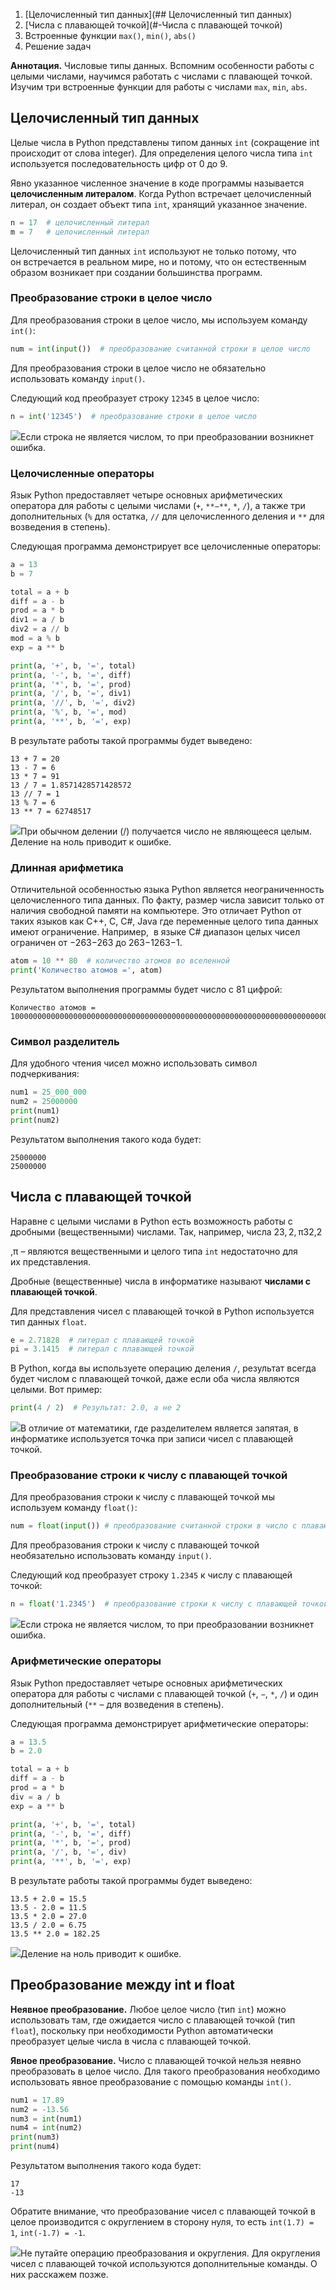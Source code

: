 1. [Целочисленный тип данных](## Целочисленный тип данных)
2. [Числа с плавающей точкой](#-Числа с плавающей точкой)
3. Встроенные функции `max()`, `min()`, `abs()`
4. Решение задач

**Аннотация.** Числовые типы данных. Вспомним особенности работы с целыми числами, научимся работать с числами с плавающей точкой. Изучим три встроенные функции для работы с числами `max`, `min`, `abs`.

## Целочисленный тип данных

Целые числа в Python представлены типом данных `int` (сокращение int происходит от слова integer). Для определения целого числа типа `int` используется последовательность цифр от 0 до 9.

Явно указанное численное значение в коде программы называется **целочисленным литералом**. Когда Python встречает целочисленный литерал, он создает объект типа `int`, хранящий указанное значение.

```python
n = 17  # целочисленный литерал
m = 7   # целочисленный литерал
```

Целочисленный тип данных `int` используют не только потому, что он встречается в реальном мире, но и потому, что он естественным образом возникает при создании большинства программ.

### Преобразование строки в целое число

Для преобразования строки в целое число, мы используем команду `int()`:

```python
num = int(input())  # преобразование считанной строки в целое число
```

Для преобразования строки в целое число не обязательно использовать команду `input()`.

Следующий код преобразует строку `12345` в целое число:

```python
n = int('12345')  # преобразование строки в целое число
```

![](https://ucarecdn.com/6e1d1b4a-d8b9-46b8-8f0b-f41146989d81/)Если строка не является числом, то при преобразовании возникнет ошибка.

### Целочисленные операторы

Язык Python предоставляет четыре основных арифметических оператора для работы с целыми числами (`+`, `**−**`, `*`, `/`), а также три дополнительных (`%` для остатка, `//` для целочисленного деления и `**` для возведения в степень).

Следующая программа демонстрирует все целочисленные операторы:

```python
a = 13
b = 7

total = a + b
diff = a - b
prod = a * b
div1 = a / b
div2 = a // b
mod = a % b
exp = a ** b

print(a, '+', b, '=', total)
print(a, '-', b, '=', diff)
print(a, '*', b, '=', prod)
print(a, '/', b, '=', div1)
print(a, '//', b, '=', div2)
print(a, '%', b, '=', mod)
print(a, '**', b, '=', exp)
```

В результате работы такой программы будет выведено:

```no-highlight
13 + 7 = 20
13 - 7 = 6
13 * 7 = 91
13 / 7 = 1.8571428571428572
13 // 7 = 1
13 % 7 = 6
13 ** 7 = 62748517
```

![](https://ucarecdn.com/b24b0aed-ec30-4157-ab1a-4cf771459da6/)При обычном делении (/) получается число не являющееся целым. Деление на ноль приводит к ошибке.

### Длинная арифметика

Отличительной особенностью языка Python является неограниченность целочисленного типа данных. По факту, размер числа зависит только от наличия свободной памяти на компьютере. Это отличает Python от таких языков как C++, C, C#, Java где переменные целого типа данных имеют ограничение. Например,  в языке C# диапазон целых чисел ограничен от −263−263 до 263−1263−1.

```python
atom = 10 ** 80  # количество атомов во вселенной
print('Количество атомов =', atom)
```

Результатом выполнения программы будет число с 81 цифрой:

```no-highlight
Количество атомов = 100000000000000000000000000000000000000000000000000000000000000000000000000000000
```

### Символ разделитель

Для удобного чтения чисел можно использовать символ подчеркивания:

```python
num1 = 25_000_000
num2 = 25000000
print(num1)
print(num2)
```

Результатом выполнения такого кода будет:

```no-highlight
25000000
25000000
```

## Числа с плавающей точкой

Наравне с целыми числами в Python есть возможность работы с дробными (вещественными) числами. Так, например, числа 23, 2, π32​,2

​,π – являются вещественными и целого типа `int` недостаточно для их представления.

Дробные (вещественные) числа в информатике называют **числами с плавающей точкой**.

Для представления чисел с плавающей точкой в Python используется тип данных `float`.

```python
e = 2.71828  # литерал с плавающей точкой
pi = 3.1415  # литерал с плавающей точкой
```

В Python, когда вы используете операцию деления `/`, результат всегда будет числом с плавающей точкой, даже если оба числа являются целыми. Вот пример:

```python
print(4 / 2)  # Результат: 2.0, а не 2
```

![](https://ucarecdn.com/6cd6389c-981d-4ca2-9798-469b1339d14c/)В отличие от математики, где разделителем является запятая, в информатике используется точка при записи чисел с плавающей точкой.

### Преобразование строки к числу с плавающей точкой

Для преобразования строки к числу с плавающей точкой мы используем команду `float()`:

```python
num = float(input()) # преобразование считанной строки в число с плавающей точкой
```

Для преобразования строки к числу с плавающей точкой необязательно использовать команду `input()`.

Следующий код преобразует строку `1.2345` к числу с плавающей точкой:

```python
n = float('1.2345')  # преобразование строки к числу с плавающей точкой
```

![](https://ucarecdn.com/6e1d1b4a-d8b9-46b8-8f0b-f41146989d81/)Если строка не является числом, то при преобразовании возникнет ошибка.

### Арифметические операторы

Язык Python предоставляет четыре основных арифметических оператора для работы с числами с плавающей точкой (`+`, `−`, `*`, `/`) и один дополнительный (`**` – для возведения в степень).

Следующая программа демонстрирует арифметические операторы:

```python
a = 13.5
b = 2.0

total = a + b
diff = a - b
prod = a * b
div = a / b
exp = a ** b

print(a, '+', b, '=', total)
print(a, '-', b, '=', diff)
print(a, '*', b, '=', prod)
print(a, '/', b, '=', div)
print(a, '**', b, '=', exp)
```

В результате работы такой программы будет выведено:

```no-highlight
13.5 + 2.0 = 15.5
13.5 - 2.0 = 11.5
13.5 * 2.0 = 27.0
13.5 / 2.0 = 6.75
13.5 ** 2.0 = 182.25
```

![](https://ucarecdn.com/b24b0aed-ec30-4157-ab1a-4cf771459da6/)Деление на ноль приводит к ошибке.

## Преобразование между int и float

**Неявное преобразование.** Любое целое число (тип `int`) можно использовать там, где ожидается число с плавающей точкой (тип `float`), поскольку при необходимости Python автоматически преобразует целые числа в числа с плавающей точкой.

**Явное преобразование.** Число с плавающей точкой нельзя неявно преобразовать в целое число. Для такого преобразования необходимо использовать явное преобразование с помощью команды `int()`.

```python
num1 = 17.89
num2 = -13.56
num3 = int(num1)
num4 = int(num2)
print(num3)
print(num4)
```

Результатом выполнения такого кода будет:

```no-highlight
17
-13
```

Обратите внимание, что преобразование чисел с плавающей точкой в целое производится с округлением в сторону нуля, то есть `int(1.7) = 1`, `int(-1.7) = -1`.

![](https://ucarecdn.com/f66676ad-1ff3-49aa-b714-ae8d72304320/)Не путайте операцию преобразования и округления. Для округления чисел с плавающей точкой используются дополнительные команды. О них расскажем позже.